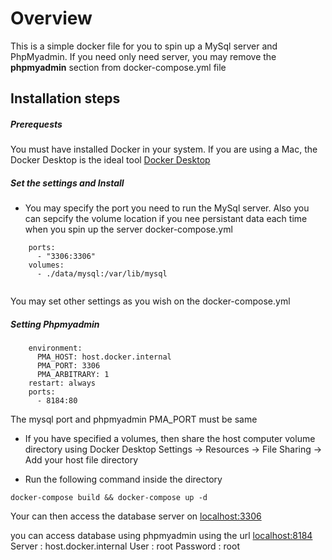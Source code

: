 # Overview
This is a simple docker file for you to spin up a MySql server and PhpMyadmin. If you need only need server, you may remove the **phpmyadmin** section from docker-compose.yml file

## Installation steps

##### Prerequests
You must have installed Docker in your system. If you are using a Mac, the Docker Desktop is the ideal tool [Docker Desktop](https://www.docker.com/products/docker-desktop)

##### Set the settings and Install
- You may specify the port you need to run the MySql server. Also you can sepcify the volume location if you nee persistant data each time when you spin up the server
docker-compose.yml
```
    ports:
      - "3306:3306"
    volumes: 
      - ./data/mysql:/var/lib/mysql
      
```
You may set other settings as you wish on the docker-compose.yml

##### Setting Phpmyadmin
```
    environment:
      PMA_HOST: host.docker.internal
      PMA_PORT: 3306
      PMA_ARBITRARY: 1
    restart: always
    ports:
      - 8184:80
```
The mysql port and phpmyadmin PMA_PORT must be same 

- If you have specified a volumes, then share the host computer volume directory using Docker Desktop 
Settings -> Resources -> File Sharing -> Add your host file directory

- Run the following command inside the directory
```
docker-compose build && docker-compose up -d
```

Your can then access the database server on [localhost:3306](http://localhost:3306)

you can access database using phpmyadmin using the url [localhost:8184](http://localhost:8184)
Server : host.docker.internal
User : root
Password : root
